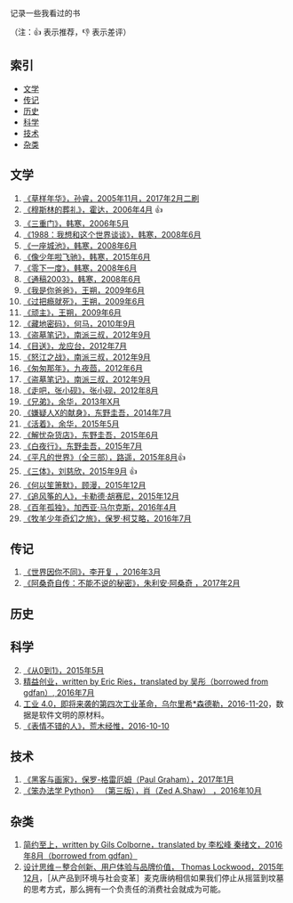 记录一些我看过的书 

（注：:+1: 表示推荐，:-1: 表示差评）

## 索引

- [文学](#文学)
- [传记](#传记)
- [历史](#历史)
- [科学](#科学)
- [技术](#技术)
- [杂类](#杂类)

## 文学

  1. [《草样年华》，孙睿，2005年11月，2017年2月二刷]()
  2. [《穆斯林的葬礼》，霍达，2006年4月]() :+1:
  3. [《三重门》，韩寒，2006年5月]()
  4. [《1988：我想和这个世界谈谈》，韩寒，2008年6月]()
  5. [《一座城池》，韩寒，2008年6月]()
  6. [《像少年啦飞驰》，韩寒，2015年6月]()
  7. [《零下一度》，韩寒，2008年6月]()
  8. [《通稿2003》，韩寒，2008年6月]()
  9. [《我是你爸爸》，王朔，2009年6月]()
  10. [《过把瘾就死》，王朔，2009年6月]()
  11. [《顽主》，王朔，2009年6月]()
  12. [《藏地密码》，何马，2010年9月]()
  13. [《盗墓笔记》，南派三叔，2012年9月]()
  14. [《目送》，龙应台，2012年7月]()
  15. [《怒江之战》，南派三叔，2012年9月]()
  16. [《匆匆那年》，九夜茴，2012年6月]()
  17. [《盗墓笔记》，南派三叔，2012年9月]()
  18. [《走吧，张小砚》，张小砚，2012年8月]()
  19. [《兄弟》，余华，2013年X月]()
  20. [《嫌疑人X的献身》，东野圭吾，2014年7月]()
  21. [《活着》，余华，2015年5月]()
  22. [《解忧杂货店》，东野圭吾，2015年6月]()
  23. [《白夜行》，东野圭吾，2015年7月]()
  24. [《平凡的世界》（全三部），路遥，2015年8月]():+1:
  25. [《三体》，刘慈欣，2015年9月]() :+1:
  26. [《何以笙箫默》，顾漫，2015年12月]()
  27. [《追风筝的人》，卡勒德·胡赛尼，2015年12月]()
  28. [《百年孤独》，加西亚·马尔克斯，2016年4月]()
  29. [《牧羊少年奇幻之旅》，保罗·柯艾略，2016年7月]()
  



## 传记
  1. [《世界因你不同》，李开复 ，2016年3月]()
  2. [《阿桑奇自传：不能不说的秘密》，朱利安·阿桑奇 ，2017年2月]()
  	

## 历史


## 科学

  2. [《从0到1》，2015年5月]()
  3. [精益创业，written by Eric Ries，translated by 吴彤（borrowed from gdfan）, 2016年7月]()
  4. [工业 4.0，即将来袭的第四次工业革命，乌尔里希*森德勒，2016-11-20]()，数据是软件文明的原材料。
  5. [《表情不错的人》，荒木经惟，2016-10-10]()

## 技术

  1. [《黑客与画家》，保罗-格雷厄姆（Paul Graham），2017年1月]()
  2. [《笨办法学 Python》 （第三版），肖（Zed A.Shaw） ，2016年10月]()
  

## 杂类

  1. [简约至上，written by Gils Colborne，translated by 李松峰 秦绪文，2016年8月（borrowed from gdfan）](https://github.com/BinaryArtists/reading-list/blob/master/book-reading/%E7%AE%80%E7%BA%A6%E8%87%B3%E4%B8%8A.md)
  2. [设计思维－整合创新、用户体验与品牌价值， Thomas Lockwood，2015年12月]()，［从产品到环境与社会变革］麦克唐纳相信如果我们停止从摇篮到坟墓的思考方式，那么拥有一个负责任的消费社会就成为可能。
